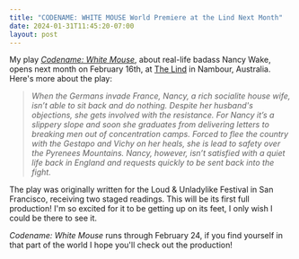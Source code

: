 ```yaml
---
title: "CODENAME: WHITE MOUSE World Premiere at the Lind Next Month"
date: 2024-01-31T11:45:20-07:00
layout: post
---
```


My play [*Codename: White Mouse*](https://newplayexchange.org/plays/48794/codename-white-mouse), about real-life badass Nancy Wake, opens next month on February 16th, at [The Lind](https://www.lindlane.com.au/) in Nambour, Australia. Here's more about the play:

>*When the Germans invade France, Nancy, a rich socialite house wife, isn’t able to sit back and do nothing. Despite her husband's objections, she gets involved with the resistance. For Nancy it’s a slippery slope and soon she graduates from delivering letters to breaking men out of concentration camps. Forced to flee the country with the Gestapo and Vichy on her heals, she is lead to safety over the Pyrenees Mountains. Nancy, however, isn’t satisfied with a quiet life back in England and requests quickly to be sent back into the fight.*  

The play was originally written for the Loud & Unladylike Festival in San Francisco, receiving two staged readings. This will be its first full production! I'm so excited for it to be getting up on its feet, I only wish I could be there to see it.

*Codename: White Mouse* runs through February 24, if you find yourself in that part of the world I hope you'll check out the production!
